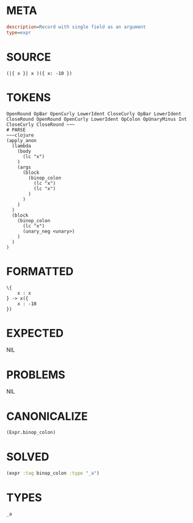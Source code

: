 # META
~~~ini
description=Record with single field as an argument
type=expr
~~~
# SOURCE
~~~roc
(|{ x }| x )({ x: -10 })
~~~
# TOKENS
~~~text
OpenRound OpBar OpenCurly LowerIdent CloseCurly OpBar LowerIdent CloseRound OpenRound OpenCurly LowerIdent OpColon OpUnaryMinus Int CloseCurly CloseRound ~~~
# PARSE
~~~clojure
(apply_anon
  (lambda
    (body
      (lc "x")
    )
    (args
      (block
        (binop_colon
          (lc "x")
          (lc "x")
        )
      )
    )
  )
  (block
    (binop_colon
      (lc "x")
      (unary_neg <unary>)
    )
  )
)
~~~
# FORMATTED
~~~roc
\{
	x : x
} -> x({
	x : -10
})
~~~
# EXPECTED
NIL
# PROBLEMS
NIL
# CANONICALIZE
~~~clojure
(Expr.binop_colon)
~~~
# SOLVED
~~~clojure
(expr :tag binop_colon :type "_a")
~~~
# TYPES
~~~roc
_a
~~~
